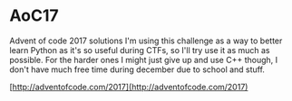 # AoC17
Advent of code 2017 solutions
I'm using this challenge as a way to better learn Python as it's so useful during CTFs, so I'll try use it as much as possible.
For the harder ones I might just give up and use C++ though, I don't have much free time during december due to school and stuff.

[http://adventofcode.com/2017](http://adventofcode.com/2017)
